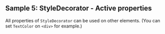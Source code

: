 ## Sample 5: StyleDecorator - Active properties

All properties of `StyleDecorator` can be used on other elements.
(You can set `TextColor` on `<div>` for example.)